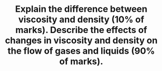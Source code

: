 ---
title: "Explain the difference between viscosity and density (10% of marks). Describe the effects of changes in viscosity and density on the flow of gases and liquids (90% of marks)."
entityType: SAQ
exam: PEX
college: CICM
year: 2018
sitting: A
question: 13
passRate: 46
EC_extraCredit:
- "Most candidates recognised that flow may be laminar, turbulent or transitional. Most accurately recounted Reynolds number and applied this correctly. Additionally, the Poiseuille equation was correctly stated by most candidates and correctly related to laminar flow. Few candidates recalled the equation describing turbulent flow."
EC_errorsCommon:
- "Whilst most candidates defined density correctly, there was a lot of uncertainty regarding viscosity."
---